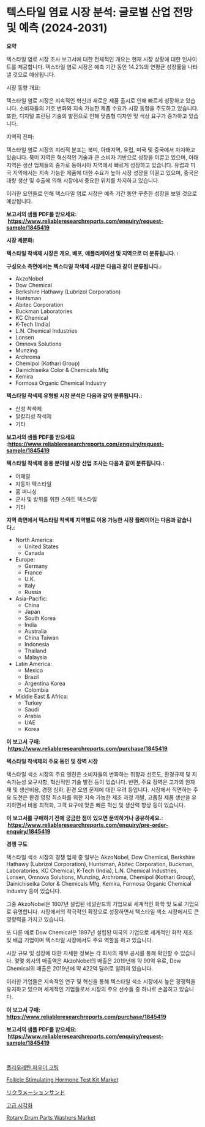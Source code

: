 <p><h1>텍스타일 염료 시장 분석: 글로벌 산업 전망 및 예측 (2024-2031)</h1></p><p><strong>요약</strong></p>
<p><p>텍스타일 염료 시장 조사 보고서에 대한 전체적인 개요는 현재 시장 상황에 대한 인사이트를 제공합니다. 텍스타일 염료 시장은 예측 기간 동안 14.2%의 연평균 성장률을 나타낼 것으로 예상됩니다.</p><p>시장 동향 개요:</p><p>텍스타일 염료 시장은 지속적인 혁신과 새로운 제품 출시로 인해 빠르게 성장하고 있습니다. 소비자들의 기호 변화와 지속 가능한 제품 수요가 시장 동향을 주도하고 있습니다. 또한, 디지털 프린팅 기술의 발전으로 인해 맞춤형 디자인 및 색상 요구가 증가하고 있습니다.</p><p>지역적 전파:</p><p>텍스타일 염료 시장의 지리적 분포는 북미, 아태지역, 유럽, 미국 및 중국에서 차지하고 있습니다. 북미 지역은 혁신적인 기술과 큰 소비자 기반으로 성장을 이끌고 있으며, 아태지역은 생산 업체들의 증가로 동아시아 지역에서 빠르게 성장하고 있습니다. 유럽과 미국 지역에서는 지속 가능한 제품에 대한 수요가 높아 시장 성장을 이끌고 있으며, 중국은 대량 생산 및 수출에 의해 시장에서 중요한 위치를 차지하고 있습니다.</p><p>이러한 요인들로 인해 텍스타일 염료 시장은 예측 기간 동안 꾸준한 성장을 보일 것으로 예상됩니다.</p></p>
<p><strong>보고서의 샘플 PDF를 받으세요: &nbsp;<a href="https://www.reliableresearchreports.com/enquiry/request-sample/1845419">https://www.reliableresearchreports.com/enquiry/request-sample/1845419</a></strong></p>
<p><strong>시장 세분화:</strong></p>
<p><strong> 텍스타일 착색제 시장은 개요, 배포, 애플리케이션 및 지역으로 더 분류됩니다. :</strong></p>
<p><strong>구성요소 측면에서는 텍스타일 착색제 시장은 다음과 같이 분류됩니다.:</strong></p>
<p><ul><li>AkzoNobel</li><li>Dow Chemical</li><li>Berkshire Hathawy (Lubrizol Corporation)</li><li>Huntsman</li><li>Abitec Corporation</li><li>Buckman Laboratories</li><li>KC Chemical</li><li>K-Tech (India)</li><li>L.N. Chemical Industries</li><li>Lonsen</li><li>Omnova Solutions</li><li>Munzing</li><li>Archroma</li><li>Chemipol (Kothari Group)</li><li>Dainichiseika Color & Chemicals Mfg</li><li>Kemira</li><li>Formosa Organic Chemical Industry</li></ul></p>
<p><strong> 텍스타일 착색제 유형별 시장 분석은 다음과 같이 분류됩니다.:</strong></p>
<p><ul><li>산성 착색제</li><li>알칼리성 착색제</li><li>기타</li></ul></p>
<p><strong>보고서의 샘플 PDF를 받으세요 :<a href="https://www.reliableresearchreports.com/enquiry/request-sample/1845419">https://www.reliableresearchreports.com/enquiry/request-sample/1845419</a></strong></p>
<p><strong> 텍스타일 착색제 응용 분야별 시장 산업 조사는 다음과 같이 분류됩니다.:</strong></p>
<p><ul><li>어패럴</li><li>자동차 텍스타일</li><li>홈 퍼니싱</li><li>군사 및 방위를 위한 스마트 텍스타일</li><li>기타</li></ul></p>
<p><strong>지역 측면에서 텍스타일 착색제 지역별로 이용 가능한 시장 플레이어는 다음과 같습니다.:</strong></p>
<p><ul>
    <li>
        North America:
        <ul>
            <li>United States</li>
            <li>Canada</li>
        </ul>
    </li>
    <li>
        Europe:
        <ul>
            <li>Germany</li>
            <li>France</li>
            <li>U.K.</li>
            <li>Italy</li>
            <li>Russia</li>
        </ul>
    </li>
    <li>
        Asia-Pacific:
        <ul>
            <li>China</li>
            <li>Japan</li>
            <li>South Korea</li>
            <li>India</li>
            <li>Australia</li>
            <li>China Taiwan</li>
            <li>Indonesia</li>
            <li>Thailand</li>
            <li>Malaysia</li>
        </ul>
    </li>
    <li>
        Latin America:
        <ul>
            <li>Mexico</li>
            <li>Brazil</li>
            <li>Argentina Korea</li>
            <li>Colombia</li>
        </ul>
    </li>
    <li>
        Middle East & Africa:
        <ul>
            <li>Turkey</li>
            <li>Saudi</li>
            <li>Arabia</li>
            <li>UAE</li>
            <li>Korea</li>
        </ul>
    </li>
    </ul></p>
<p><strong>이 보고서 구매: &nbsp;<a href="https://www.reliableresearchreports.com/purchase/1845419">https://www.reliableresearchreports.com/purchase/1845419</a></strong></p>
<p><strong>텍스타일 착색제의 주요 동인 및 장벽 시장</strong></p>
<p><p>텍스타일 색소 시장의 주요 엔진은 소비자들의 변화하는 취향과 선호도, 환경규제 및 지속가능성 요구사항, 혁신적인 기술 발전 등이 있습니다. 반면, 주요 장벽은 고가의 원자재 및 생산비용, 경쟁 심화, 환경 오염 문제에 대한 우려 등입니다. 시장에서 직면하는 주요 도전은 환경 영향 최소화를 위한 지속 가능한 제조 과정 개발, 고품질 제품 생산을 유지하면서 비용 최적화, 고객 요구에 맞춘 빠른 혁신 및 생산력 향상 등이 있습니다.</p></p>
<p><strong>이 보고서를 구매하기 전에 궁금한 점이 있으면 문의하거나 공유하세요.: &nbsp;<a href="https://www.reliableresearchreports.com/enquiry/pre-order-enquiry/1845419">https://www.reliableresearchreports.com/enquiry/pre-order-enquiry/1845419</a></strong></p>
<p><strong>경쟁 구도</strong></p>
<p><p>텍스타일 색소 시장의 경쟁 업체 중 일부는 AkzoNobel, Dow Chemical, Berkshire Hathawy (Lubrizol Corporation), Huntsman, Abitec Corporation, Buckman, Laboratories, KC Chemical, K-Tech (India), L.N. Chemical Industries, Lonsen, Omnova Solutions, Munzing, Archroma, Chemipol (Kothari Group), Dainichiseika Color & Chemicals Mfg, Kemira, Formosa Organic Chemical Industry 등이 있습니다.</p><p>그중 AkzoNobel은 1807년 설립된 네덜란드의 기업으로 세계적인 화학 및 도료 기업으로 유명합니다. 시장에서의 적극적인 확장으로 성장하면서 텍스타일 색소 시장에서도 큰 영향력을 가지고 있습니다. </p><p>또 다른 예로 Dow Chemical은 1897년 설립된 미국의 기업으로 세계적인 화학 제조 및 배급 기업이며 텍스타일 시장에서도 주요 역할을 하고 있습니다.</p><p>시장 규모 및 성장에 대한 자세한 정보는 각 회사의 재무 공시를 통해 확인할 수 있습니다. 몇몇 회사의 매출액은 AkzoNobel의 매출은 2019년에 약 90억 유로, Dow Chemical의 매출은 2019년에 약 422억 달러로 알려져 있습니다.</p><p>이러한 기업들은 지속적인 연구 및 혁신을 통해 텍스타일 색소 시장에서 높은 경쟁력을 유지하고 있으며 세계적인 기업들로서 시장의 주요 선수들 중 하나로 손꼽히고 있습니다.</p></p>
<p><strong>이 보고서 구매: &nbsp; <a href="https://www.reliableresearchreports.com/purchase/1845419">https://www.reliableresearchreports.com/purchase/1845419</a></strong></p>
<p><strong>보고서의 샘플 PDF를 받으세요: &nbsp;<a href="https://www.reliableresearchreports.com/enquiry/request-sample/1845419">https://www.reliableresearchreports.com/enquiry/request-sample/1845419</a></strong><strong></strong></p>
<p>&nbsp;</p>
<p><p><a href="https://github.com/vsckjg50460/Market-Research-Report-List-1/blob/main/8310262186865.md">폴리우레탄 파우더 코팅</a></p><p><a href="https://issuu.com/reportprime-2/docs/follicle-stimulating-hormone-test-kit-market-size-">Follicle Stimulating Hormone Test Kit Market</a></p><p><a href="https://github.com/lrlmopnhwd79300/Market-Research-Report-List-1/blob/main/4676794186900.md">リクラメーションサンド</a></p><p><a href="https://medium.com/@joshgrady676778/advanced-visualization-%EC%8B%9C%EC%9E%A5%EC%9D%80-%EC%8B%9C%EC%9E%A5-%EC%A0%90%EC%9C%A0%EC%9C%A8-%EC%8B%9C%EC%9E%A5-%EB%8F%99%ED%96%A5-%EB%B0%8F-%EC%8B%9C%EC%9E%A5-%EC%84%B1%EC%9E%A5%EC%97%90-%EB%8C%80%ED%95%9C-%EC%A0%95%EB%B3%B4%EB%A5%BC-%EC%A0%9C%EA%B3%B5%ED%95%A9%EB%8B%88%EB%8B%A4-651900970707">고급 시각화</a></p><p><a href="https://github.com/ChiragRp1/Market-Research-Report-List-3/blob/main/rotary-drum-parts-washers-market.md">Rotary Drum Parts Washers Market</a></p></p>